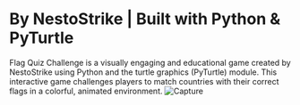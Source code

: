 # By NestoStrike | Built with Python & PyTurtle

Flag Quiz Challenge is a visually engaging and educational game created by NestoStrike using Python and the turtle graphics (PyTurtle) module. This interactive game challenges players to match countries with their correct flags in a colorful, animated environment.
![Capture](https://github.com/user-attachments/assets/e288ff2b-8d4d-422c-90f7-962f76ff3377)
